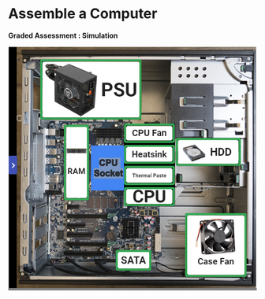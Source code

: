# Assemble a Computer

**Graded Assessment : Simulation**

<p align="center">
  <img src="../Assets/Assemble_Computer.png" alt="Assemble a Computer" />
</p>